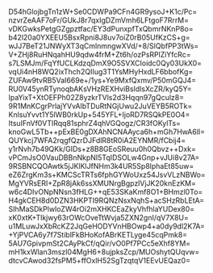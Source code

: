 D54hGlojbgTn1zW+Se0CDWPa9CFn4GR9ysoJ+K1c/Pc=
nzvrZeAAF7oFr/GUkJ8r7qxIgDZmVmh6LFtgoF7RrrM=
vDKGwksPetgGZgpztfac/EY3dPunxpfTxQbmrNKnP8o=
b42l20a0YXEEU5BsxRpni8J8uv7oiZ0rB05UfKzCS+g=
wJJ7BeT21JNWyXT3qCmlnmngwXVd/+8/SlQbfPP3tWs=
V+ZHj8RuHNqahHU9qdw4frM+Zt6h/ozPsRPlZiYfcRc=
s7LSMJm/FqYfUCLKdzqDmX9O5SVXCIoidc0Qy03UkX0=
vqUi4nH8WQ2ixThch2QIIug3T1YsMHyHxdLF6bbofKg=
ZUFAw9tvRB5VaI669e+/1ys+Ye9MxfQxmv/P50mGQJ4=
RU0V45ynRTynoqbAKsVHzREXHviBsIdlsXcZR/kyQ5Y=
IpaYixT+XtOEFPh02Z8yzkrTVls2d3Hqqn97gQculz8=
9R1MnKCgrPrlajYVvAIbTDuRtNGjUwu2JuVEYB5ROTk=
KnlsuYvvt1Y5lWB0rkUp+545YFL+IjoRD7RSQkPE0O4=
ItsuIFnVf0VTIRqq81sphrZ4qhVGQogz/CR3fOKylTs=
knoGwL5Tb++pExBE0gDXAhNCNAAyca6h+mGh7HwA6lI=
QUYkcj7WFA2rqgfQzrDJFdlR8tR0iA2EYNMR/fCbij4=
y1rNvh7b49QKk/GIDs+z8B8GEoSReuu0h0Qbvz++Dxk=
vPCmJsO0VauDBBnNkpNI5TqIDSOLw4Gnp+vJUi8v27A=
9RSBNCQOAwtk5jJKlKlJfNHm3k4UR5Sp8lphaEt85uw=
eZ6ZrgKm3s+KMCScTRTs6fphGYWoUxz54JsvVLzNBWo=
MgYVRsERI+ZpR8jAk6ssXMUNrgBgpzlVjJK20knEzKM=
w6c4DIvONpNNsn3fHLG++qE53SKaKmf8O1+BHmzl0To=
H4gkCEH8d0DZN3HKPTI9RQNzNsxNqhS+acSHzRbLEtA=
SIhMaSDkPlwloZW4rOi2mXHKCEaZkyVhfhlaYUDex80=
xK0xtK+Tlkjwy63rOWcOveTtWvja5ZXN2gnI/qV7X8U=
u1MLuwJxXbRcKZ2JqGeHODYVnHBOwp4+a0dy9dl2K7A=
+YjPVCA6y7f7StiblFkBHoKofABrKETLyge45cqPmk8=
5AU7GpivpmSt2CAyPkCf/qQir/vO0Pf7PCc5eXhf8YM=
mH1kxWlan3mszI04MgH6+8ujpksZcp/MUOshytQUqvw=
dtcvCAwod32fsPM5+ffOxlH52SgTzqtqV1EEvUEQaz0=
